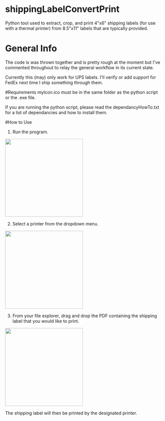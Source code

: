 # shippingLabelConvertPrint
Python tool used to extract, crop, and print 4"x6" shipping labels (for use with a thermal printer) from 8.5"x11" labels that are typically provided.


# General Info
The code is was thrown together and is pretty rough at the moment but I've commented throughout to relay the general workflow in its current state.

Currently this (may) only work for UPS labels. I'll verify or add support for FedEx next time I ship something through them.

#Requirements
myIcon.ico must be in the same folder as the python script or the .exe file.

If you are running the python script, please read the dependancyHowTo.txt for a list of dependancies and how to install them.

#How to Use
1. Run the program.

<img src="https://user-images.githubusercontent.com/55807922/231681726-4b010c5e-ab92-42fc-b119-20359b373235.png" width = "250">

2. Select a printer from the dropdown menu.

<img src="https://user-images.githubusercontent.com/55807922/231683436-841577b1-a315-4084-80f7-a5b3faa0150c.png" width = "250">

3. From your file explorer, drag and drop the PDF containing the shipping label that you would like to print.

<img src="https://user-images.githubusercontent.com/55807922/231684157-1de5b90e-bce4-483b-85c3-1ed36fb98b2a.png" width = "250">

The shipping label will then be printed by the designated printer.


